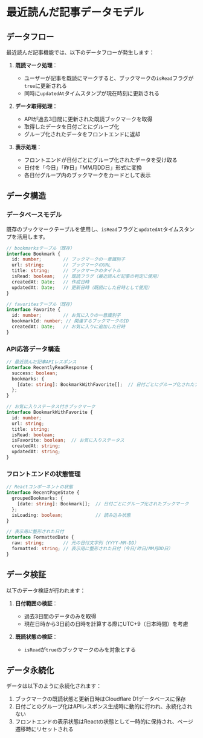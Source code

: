 # 最近読んだ記事データモデル

## データフロー

最近読んだ記事機能では、以下のデータフローが発生します：

1. **既読マーク処理**：
   - ユーザーが記事を既読にマークすると、ブックマークの`isRead`フラグが`true`に更新される
   - 同時に`updatedAt`タイムスタンプが現在時刻に更新される

2. **データ取得処理**：
   - APIが過去3日間に更新された既読ブックマークを取得
   - 取得したデータを日付ごとにグループ化
   - グループ化されたデータをフロントエンドに返却

3. **表示処理**：
   - フロントエンドが日付ごとにグループ化されたデータを受け取る
   - 日付を「今日」「昨日」「MM月DD日」形式に変換
   - 各日付グループ内のブックマークをカードとして表示

## データ構造

### データベースモデル

既存のブックマークテーブルを使用し、`isRead`フラグと`updatedAt`タイムスタンプを活用します。

```typescript
// bookmarksテーブル（既存）
interface Bookmark {
  id: number;        // ブックマークの一意識別子
  url: string;       // ブックマークのURL
  title: string;     // ブックマークのタイトル
  isRead: boolean;   // 既読フラグ（最近読んだ記事の判定に使用）
  createdAt: Date;   // 作成日時
  updatedAt: Date;   // 更新日時（既読にした日時として使用）
}

// favoritesテーブル（既存）
interface Favorite {
  id: number;        // お気に入りの一意識別子
  bookmarkId: number; // 関連するブックマークのID
  createdAt: Date;   // お気に入りに追加した日時
}
```

### API応答データ構造

```typescript
// 最近読んだ記事APIレスポンス
interface RecentlyReadResponse {
  success: boolean;
  bookmarks: {
    [date: string]: BookmarkWithFavorite[];  // 日付ごとにグループ化されたブックマーク
  };
}

// お気に入りステータス付きブックマーク
interface BookmarkWithFavorite {
  id: number;
  url: string;
  title: string;
  isRead: boolean;
  isFavorite: boolean;  // お気に入りステータス
  createdAt: string;
  updatedAt: string;
}
```

### フロントエンドの状態管理

```typescript
// Reactコンポーネントの状態
interface RecentPageState {
  groupedBookmarks: {
    [date: string]: Bookmark[];  // 日付ごとにグループ化されたブックマーク
  };
  isLoading: boolean;            // 読み込み状態
}

// 表示用に整形された日付
interface FormattedDate {
  raw: string;       // 元の日付文字列（YYYY-MM-DD）
  formatted: string; // 表示用に整形された日付（今日/昨日/MM月DD日）
}
```

## データ検証

以下のデータ検証が行われます：

1. **日付範囲の検証**：
   - 過去3日間のデータのみを取得
   - 現在日時から3日前の日時を計算する際にUTC+9（日本時間）を考慮

2. **既読状態の検証**：
   - `isRead`が`true`のブックマークのみを対象とする

## データ永続化

データは以下のように永続化されます：

1. ブックマークの既読状態と更新日時はCloudflare D1データベースに保存
2. 日付ごとのグループ化はAPIレスポンス生成時に動的に行われ、永続化されない
3. フロントエンドの表示状態はReactの状態として一時的に保持され、ページ遷移時にリセットされる
